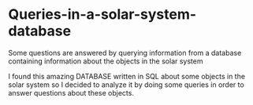 # Queries-in-a-solar-system-database
Some questions are answered by querying information from a database containing information about the objects in the solar system

I found this amazing DATABASE written in SQL about some objects in the solar system so 
I decided to analyze it by doing some queries in order to answer questions about these objects.
